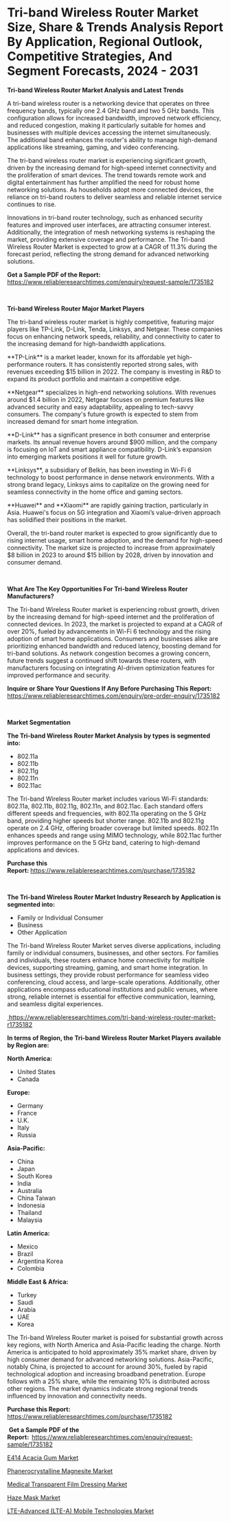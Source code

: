 <p><h1>Tri-band Wireless Router Market Size, Share & Trends Analysis Report By Application, Regional Outlook, Competitive Strategies, And Segment Forecasts, 2024 - 2031</h1></p><p><strong>Tri-band Wireless Router Market Analysis and Latest Trends</strong></p>
<p><p>A tri-band wireless router is a networking device that operates on three frequency bands, typically one 2.4 GHz band and two 5 GHz bands. This configuration allows for increased bandwidth, improved network efficiency, and reduced congestion, making it particularly suitable for homes and businesses with multiple devices accessing the internet simultaneously. The additional band enhances the router's ability to manage high-demand applications like streaming, gaming, and video conferencing.</p><p>The tri-band wireless router market is experiencing significant growth, driven by the increasing demand for high-speed internet connectivity and the proliferation of smart devices. The trend towards remote work and digital entertainment has further amplified the need for robust home networking solutions. As households adopt more connected devices, the reliance on tri-band routers to deliver seamless and reliable internet service continues to rise.</p><p>Innovations in tri-band router technology, such as enhanced security features and improved user interfaces, are attracting consumer interest. Additionally, the integration of mesh networking systems is reshaping the market, providing extensive coverage and performance. The Tri-band Wireless Router Market is expected to grow at a CAGR of 11.3% during the forecast period, reflecting the strong demand for advanced networking solutions.</p></p>
<p><strong>Get a Sample PDF of the Report:&nbsp;</strong> <a href="https://www.reliableresearchtimes.com/enquiry/request-sample/1735182?utm_campaign=1612&utm_medium=2&utm_source=Github&utm_content=ia&utm_term=13102024&utm_id=tri-band-wireless-router">https://www.reliableresearchtimes.com/enquiry/request-sample/1735182</a></p>
<p>&nbsp;</p>
<p><strong>Tri-band Wireless Router Major Market Players</strong></p>
<p><p>The tri-band wireless router market is highly competitive, featuring major players like TP-Link, D-Link, Tenda, Linksys, and Netgear. These companies focus on enhancing network speeds, reliability, and connectivity to cater to the increasing demand for high-bandwidth applications.</p><p>**TP-Link** is a market leader, known for its affordable yet high-performance routers. It has consistently reported strong sales, with revenues exceeding $15 billion in 2022. The company is investing in R&D to expand its product portfolio and maintain a competitive edge.</p><p>**Netgear** specializes in high-end networking solutions. With revenues around $1.4 billion in 2022, Netgear focuses on premium features like advanced security and easy adaptability, appealing to tech-savvy consumers. The company's future growth is expected to stem from increased demand for smart home integration.</p><p>**D-Link** has a significant presence in both consumer and enterprise markets. Its annual revenue hovers around $900 million, and the company is focusing on IoT and smart appliance compatibility. D-Link’s expansion into emerging markets positions it well for future growth.</p><p>**Linksys**, a subsidiary of Belkin, has been investing in Wi-Fi 6 technology to boost performance in dense network environments. With a strong brand legacy, Linksys aims to capitalize on the growing need for seamless connectivity in the home office and gaming sectors.</p><p>**Huawei** and **Xiaomi** are rapidly gaining traction, particularly in Asia. Huawei's focus on 5G integration and Xiaomi’s value-driven approach has solidified their positions in the market. </p><p>Overall, the tri-band router market is expected to grow significantly due to rising internet usage, smart home adoption, and the demand for high-speed connectivity. The market size is projected to increase from approximately $8 billion in 2023 to around $15 billion by 2028, driven by innovation and consumer demand.</p></p>
<p>&nbsp;</p>
<p><strong>What Are The Key Opportunities For Tri-band Wireless Router Manufacturers?</strong></p>
<p><p>The Tri-band Wireless Router market is experiencing robust growth, driven by the increasing demand for high-speed internet and the proliferation of connected devices. In 2023, the market is projected to expand at a CAGR of over 20%, fueled by advancements in Wi-Fi 6 technology and the rising adoption of smart home applications. Consumers and businesses alike are prioritizing enhanced bandwidth and reduced latency, boosting demand for tri-band solutions. As network congestion becomes a growing concern, future trends suggest a continued shift towards these routers, with manufacturers focusing on integrating AI-driven optimization features for improved performance and security.</p></p>
<p><strong>Inquire or Share Your Questions If Any Before Purchasing This Report:</strong> <a href="https://www.reliableresearchtimes.com/enquiry/pre-order-enquiry/1735182?utm_campaign=1612&utm_medium=2&utm_source=Github&utm_content=ia&utm_term=13102024&utm_id=tri-band-wireless-router">https://www.reliableresearchtimes.com/enquiry/pre-order-enquiry/1735182</a></p>
<p>&nbsp;</p>
<p><strong>Market Segmentation</strong></p>
<p><strong>The Tri-band Wireless Router Market Analysis by types is segmented into:</strong></p>
<p><ul><li>802.11a</li><li>802.11b</li><li>802.11g</li><li>802.11n</li><li>802.11ac</li></ul></p>
<p><p>The Tri-band Wireless Router market includes various Wi-Fi standards: 802.11a, 802.11b, 802.11g, 802.11n, and 802.11ac. Each standard offers different speeds and frequencies, with 802.11a operating on the 5 GHz band, providing higher speeds but shorter range. 802.11b and 802.11g operate on 2.4 GHz, offering broader coverage but limited speeds. 802.11n enhances speeds and range using MIMO technology, while 802.11ac further improves performance on the 5 GHz band, catering to high-demand applications and devices.</p></p>
<p><strong>Purchase this Report:&nbsp;</strong><a href="https://www.reliableresearchtimes.com/purchase/1735182?utm_campaign=1612&utm_medium=2&utm_source=Github&utm_content=ia&utm_term=13102024&utm_id=tri-band-wireless-router">https://www.reliableresearchtimes.com/purchase/1735182</a></p>
<p>&nbsp;</p>
<p><strong>The Tri-band Wireless Router Market Industry Research by Application is segmented into:</strong></p>
<p><ul><li>Family or Individual Consumer</li><li>Business</li><li>Other Application</li></ul></p>
<p><p>The Tri-band Wireless Router Market serves diverse applications, including family or individual consumers, businesses, and other sectors. For families and individuals, these routers enhance home connectivity for multiple devices, supporting streaming, gaming, and smart home integration. In business settings, they provide robust performance for seamless video conferencing, cloud access, and large-scale operations. Additionally, other applications encompass educational institutions and public venues, where strong, reliable internet is essential for effective communication, learning, and seamless digital experiences.</p></p>
<p><a href="https://www.reliableresearchtimes.com/tri-band-wireless-router-market-r1735182?utm_campaign=1612&utm_medium=2&utm_source=Github&utm_content=ia&utm_term=13102024&utm_id=tri-band-wireless-router">&nbsp;https://www.reliableresearchtimes.com/tri-band-wireless-router-market-r1735182</a></p>
<p><strong>In terms of Region, the Tri-band Wireless Router Market Players available by Region are:</strong></p>
<p>
    <p> <strong> North America: </strong>
        <ul>
            <li>United States</li>
            <li>Canada</li>
        </ul>
        </p> 
    <p> <strong> Europe: </strong>
        <ul>
            <li>Germany</li>
            <li>France</li>
            <li>U.K.</li>
            <li>Italy</li>
            <li>Russia</li>
        </ul>
        </p> 
    <p> <strong> Asia-Pacific: </strong>
        <ul>
            <li>China</li>
            <li>Japan</li>
            <li>South Korea</li>
            <li>India</li>
            <li>Australia</li>
            <li>China Taiwan</li>
            <li>Indonesia</li>
            <li>Thailand</li>
            <li>Malaysia</li>
        </ul>
        </p> 
    <p> <strong> Latin America: </strong>
        <ul>
            <li>Mexico</li>
            <li>Brazil</li>
            <li>Argentina Korea</li>
            <li>Colombia</li>
        </ul>
        </p> 
    <p> <strong> Middle East & Africa: </strong>
        <ul>
            <li>Turkey</li>
            <li>Saudi</li>
            <li>Arabia</li>
            <li>UAE</li>
            <li>Korea</li>
        </ul>
    </p>
    </p>
<p><p>The Tri-band Wireless Router market is poised for substantial growth across key regions, with North America and Asia-Pacific leading the charge. North America is anticipated to hold approximately 35% market share, driven by high consumer demand for advanced networking solutions. Asia-Pacific, notably China, is projected to account for around 30%, fueled by rapid technological adoption and increasing broadband penetration. Europe follows with a 25% share, while the remaining 10% is distributed across other regions. The market dynamics indicate strong regional trends influenced by innovation and connectivity needs.</p></p>
<p><strong>Purchase this Report: </strong><a href="https://www.reliableresearchtimes.com/purchase/1735182?utm_campaign=1612&utm_medium=2&utm_source=Github&utm_content=ia&utm_term=13102024&utm_id=tri-band-wireless-router">https://www.reliableresearchtimes.com/purchase/1735182</a></p>
<p>&nbsp;<strong>Get a Sample PDF of the Report:&nbsp;&nbsp;</strong><a href="https://www.reliableresearchtimes.com/enquiry/request-sample/1735182?utm_campaign=1612&utm_medium=2&utm_source=Github&utm_content=ia&utm_term=13102024&utm_id=tri-band-wireless-router">https://www.reliableresearchtimes.com/enquiry/request-sample/1735182</a></p>
<p><strong></strong></p>
<p><p><a href="https://www.linkedin.com/pulse/investing-e414-acacia-gum-market-trends-leading-products-regional-inzle?utm_campaign=1612&utm_medium=2&utm_source=Github&utm_content=ia&utm_term=13102024&utm_id=tri-band-wireless-router">E414 Acacia Gum Market</a></p><p><a href="https://www.linkedin.com/pulse/influencing-factors-phanerocrystalline-magnesite-market-insights-1n4ce?utm_campaign=1612&utm_medium=2&utm_source=Github&utm_content=ia&utm_term=13102024&utm_id=tri-band-wireless-router">Phanerocrystalline Magnesite Market</a></p><p><a href="https://github.com/Rekhakhatun65/Market-Research-Report-List-1/blob/main/medical-transparent-film-dressing-market.md?utm_campaign=1612&utm_medium=2&utm_source=Github&utm_content=ia&utm_term=13102024&utm_id=tri-band-wireless-router">Medical Transparent Film Dressing Market</a></p><p><a href="https://www.linkedin.com/pulse/pulse-haze-mask-rhythms-change-market-resonance-2024-2031-rcqje?utm_campaign=1612&utm_medium=2&utm_source=Github&utm_content=ia&utm_term=13102024&utm_id=tri-band-wireless-router">Haze Mask Market</a></p><p><a href="https://www.linkedin.com/pulse/evaluating-global-lte-advanced-lte-a-mobile-technologies-market-hkiue?utm_campaign=1612&utm_medium=2&utm_source=Github&utm_content=ia&utm_term=13102024&utm_id=tri-band-wireless-router">LTE-Advanced (LTE-A) Mobile Technologies Market</a></p></p>